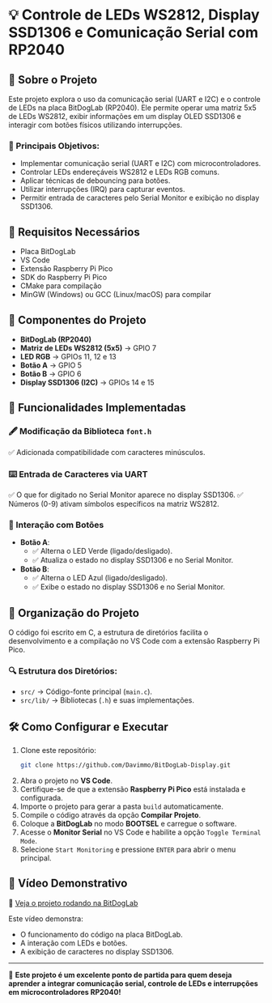 # 💡 Controle de LEDs WS2812, Display SSD1306 e Comunicação Serial com RP2040

## 📝 Sobre o Projeto
Este projeto explora o uso da comunicação serial (UART e I2C) e o controle de LEDs na placa BitDogLab (RP2040). Ele permite operar uma matriz 5x5 de LEDs WS2812, exibir informações em um display OLED SSD1306 e interagir com botões físicos utilizando interrupções.

### 🎯 Principais Objetivos:
- Implementar comunicação serial (UART e I2C) com microcontroladores.
- Controlar LEDs endereçáveis WS2812 e LEDs RGB comuns.
- Aplicar técnicas de debouncing para botões.
- Utilizar interrupções (IRQ) para capturar eventos.
- Permitir entrada de caracteres pelo Serial Monitor e exibição no display SSD1306.

## 📌 Requisitos Necessários
- Placa BitDogLab
- VS Code
- Extensão Raspberry Pi Pico
- SDK do Raspberry Pi Pico
- CMake para compilação
- MinGW (Windows) ou GCC (Linux/macOS) para compilar

## 🔧 Componentes do Projeto
- **BitDogLab (RP2040)**
- **Matriz de LEDs WS2812 (5x5)** → GPIO 7
- **LED RGB** → GPIOs 11, 12 e 13
- **Botão A** → GPIO 5
- **Botão B** → GPIO 6
- **Display SSD1306 (I2C)** → GPIOs 14 e 15

## 🚀 Funcionalidades Implementadas

### 🖋️ Modificação da Biblioteca `font.h`
✅ Adicionada compatibilidade com caracteres minúsculos.

### ⌨️ Entrada de Caracteres via UART
✅ O que for digitado no Serial Monitor aparece no display SSD1306.
✅ Números (0-9) ativam símbolos específicos na matriz WS2812.

### 🔘 Interação com Botões
- **Botão A**:
  - ✅ Alterna o LED Verde (ligado/desligado).
  - ✅ Atualiza o estado no display SSD1306 e no Serial Monitor.
- **Botão B**:
  - ✅ Alterna o LED Azul (ligado/desligado).
  - ✅ Exibe o estado no display SSD1306 e no Serial Monitor.

## 📂 Organização do Projeto
O código foi escrito em C, a estrutura de diretórios facilita o desenvolvimento e a compilação no VS Code com a extensão Raspberry Pi Pico.

### 🔍 Estrutura dos Diretórios:
- ```src/``` → Código-fonte principal (`main.c`).
- ```src/lib/``` → Bibliotecas (`.h`) e suas implementações.

## 🛠️ Como Configurar e Executar

1. Clone este repositório:
   ```bash
   git clone https://github.com/Davimmo/BitDogLab-Display.git
   ```
2. Abra o projeto no **VS Code**.
3. Certifique-se de que a extensão **Raspberry Pi Pico** está instalada e configurada.
4. Importe o projeto para gerar a pasta `build` automaticamente.
5. Compile o código através da opção **Compilar Projeto**.
6. Coloque a **BitDogLab** no modo **BOOTSEL** e carregue o software.
7. Acesse o **Monitor Serial** no VS Code e habilite a opção `Toggle Terminal Mode`.
8. Selecione `Start Monitoring` e pressione `ENTER` para abrir o menu principal.

## 🎥 Vídeo Demonstrativo
🔗 [Veja o projeto rodando na BitDogLab](https://www.youtube.com/watch?v=ai2MF2Lmb24)

Este vídeo demonstra:
- O funcionamento do código na placa BitDogLab.
- A interação com LEDs e botões.
- A exibição de caracteres no display SSD1306.

---

📌 **Este projeto é um excelente ponto de partida para quem deseja aprender a integrar comunicação serial, controle de LEDs e interrupções em microcontroladores RP2040!**

